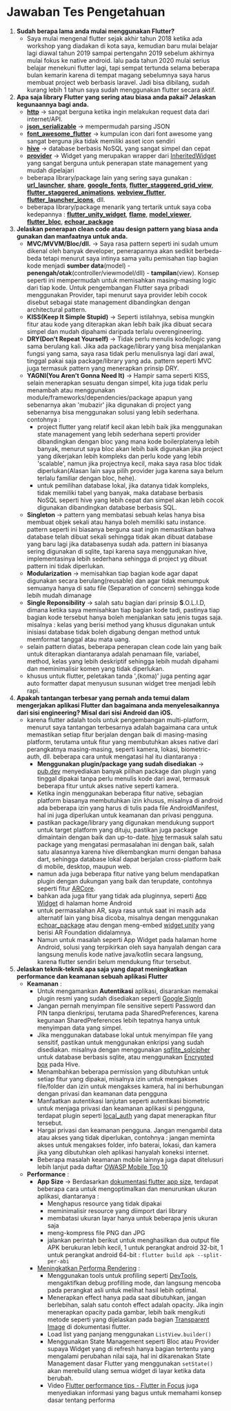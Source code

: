 # Jawaban Tes Pengetahuan

1. **Sudah berapa lama anda mulai menggunakan Flutter?**
   - Saya mulai mengenal flutter sejak akhir tahun 2018 ketika ada workshop yang diadakan di kota saya, kemudian baru mulai belajar lagi diawal tahun 2019 sampai pertengahn 2019 sebelum akhirnya mulai fokus ke native android. lalu pada tahun 2020 mulai serius belajar menekuni flutter lagi, tapi sempat tertunda selama beberapa bulan kemarin karena di tempat magang sebelumnya saya harus membuat project web berbasis laravel. Jadi bisa dibilang, sudah kurang lebih 1 tahun saya sudah menggunakan flutter secara aktif.
2. **Apa saja library Flutter yang sering atau biasa anda pakai? Jelaskan kegunaannya bagi anda.**
   - [**http**](https://pub.dev/packages/http) -> sangat berguna ketika ingin melakukan request data dari internet/API.
   - [**json_serializable**](https://pub.dev/packages/json_serializable) -> mempermudah parsing JSON
   - [**font_awesome_flutter**](https://pub.dev/packages/font_awesome_flutter) -> kumpulan icon dari font awesome yang sangat berguna jika tidak memiliki asset icon sendiri
   - [**hive**](https://pub.dev/packages/hive) -> database berbasis NoSQL yang sangat simpel dan cepat
   - [**provider**](https://pub.dev/packages/provider) -> Widget yang merupakan wrapper dari [InheritedWidget](https://api.flutter.dev/flutter/widgets/InheritedWidget-class.html) yang sangat berguna untuk penerapan state management yang mudah dipelajari
   - beberapa library/package lain yang sering saya gunakan : [**url_launcher**](https://pub.dev/packages/url_launcher), [**share**](https://pub.dev/packages/share), [**google_fonts**](https://pub.dev/packages/google_fonts), [**flutter_staggered_grid_view**](https://pub.dev/packages/flutter_staggered_grid_view), [**flutter_staggered_animations**](https://pub.dev/packages/flutter_staggered_animations), [**webview_flutter**](https://pub.dev/packages/webview_flutter), [**flutter_launcher_icons**](https://pub.dev/packages/flutter_launcher_icons), dll.
   - beberapa library/package menarik yang tertarik untuk saya coba kedepannya : [**flutter_unity_widget**](https://pub.dev/packages/flutter_unity_widget), [**flame**](https://pub.dev/packages/flame), [**model_viewer**](https://pub.dev/packages/model_viewer), [**flutter_bloc**](https://pub.dev/packages/flutter_bloc), [**echoar_package**](https://pub.dev/packages/echoar_package)
3. **Jelaskan penerapan clean code atau design pattern yang biasa anda gunakan dan manfaatnya untuk anda.**
   - **MVC/MVVM/Bloc/dll.** -> Saya rasa pattern seperti ini sudah umum dikenal oleh banyak developer, penerapannya akan sedikit berbeda-beda tetapi menurut saya intinya sama yaitu pemisahan tiap bagian kode menjadi **sumber data**(model) - **penengah/otak**(controller/viewmodel/dll) - **tampilan**(view). Konsep seperti ini mempermudah untuk memisahkan masing-masing logic dari tiap kode. Untuk pengembangan Flutter saya pribadi menggunakan Provider, tapi menurut saya provider lebih cocok disebut sebagai state management dibandingkan dengan architectural pattern.
   - **KISS(Keep It Simple Stupid)** -> Seperti istilahnya, sebisa mungkin fitur atau kode yang diterapkan akan lebih baik jika dibuat secara simpel dan mudah dipahami daripada terlalu overengineering.
   - **DRY(Don't Repeat Yourself)** -> Tidak perlu menulis kode/logic yang sama berulang kali. Jika ada package/library yang bisa menjalankan fungsi yang sama, saya rasa tidak perlu menulisnya lagi dari awal, tinggal pakai saja package/library yang ada. pattern seperti MVC juga termasuk pattern yang menerapkan prinsip DRY.
   - **YAGNI(You Aren’t Gonna Need It)** -> Hampir sama seperti KISS, selain menerapkan sesuatu dengan simpel, kita juga tidak perlu menambah atau menggunakan module/frameworks/dependencies/package apapun yang sebenarnya akan 'mubazir' jika digunakan di project yang sebenarnya bisa menggunakan solusi yang lebih sederhana. contohnya :
     - project flutter yang relatif kecil akan lebih baik jika menggunakan state management yang lebih sederhana seperti provider dibandingkan dengan bloc yang mana kode boilerplatenya lebih banyak, menurut saya bloc akan lebih baik digunakan jika project yang dikerjakan lebih kompleks dan perlu kode yang lebih 'scalable', namun jika projectnya kecil, maka saya rasa bloc tidak diperlukan(Alasan lain saya pilih provider juga karena saya belum terlalu familiar dengan bloc, hehe).
     - untuk pemilihan database lokal, jika datanya tidak kompleks, tidak memiliki tabel yang banyak, maka database berbasis NoSQL seperti hive yang lebih cepat dan simpel akan lebih cocok digunakan dibandingkan database berbasis SQL.
   - **Singleton** -> pattern yang membatasi sebuah kelas hanya bisa membuat objek sekali atau hanya boleh memiliki satu instance. pattern seperti ini biasanya berguna saat ingin memastikan bahwa database telah dibuat sekali sehingga tidak akan dibuat database yang baru lagi jika databasenya sudah ada. pattern ini biasanya sering digunakan di sqlite, tapi karena saya menggunakan hive, implementasinya lebih sederhana sehingga di project yg dibuat pattern ini tidak diperlukan.
   - **Modularization** -> memisahkan tiap bagian kode agar dapat digunakan secara berulang(reusable) dan agar tidak menumpuk semuanya hanya di satu file (Separation of concern) sehingga kode lebih mudah dimanage
   - **Single Reponsibility** -> salah satu bagian dari prinsip **S**.O.L.I.D, dimana ketika saya memisahkan tiap bagian kode tadi, pastinya tiap bagian kode tersebut hanya boleh menjalankan satu jenis tugas saja. misalnya : kelas yang berisi method yang khusus digunakan untuk inisiasi database tidak boleh digabung dengan method untuk memformat tanggal atau mata uang.
   - selain pattern diatas, beberapa penerapan clean code lain yang baik untuk diterapkan diantaranya adalah penamaan file, variabel, method, kelas yang lebih deskriptif sehingga lebih mudah dipahami dan meminimalisir komen yang tidak diperlukan.
   - khusus untuk flutter, peletakan tanda ',(koma)' juga penting agar auto formatter dapat menyusun susunan widget tree menjadi lebih rapi.
4. **Apakah tantangan terbesar yang pernah anda temui dalam mengerjakan aplikasi Flutter dan bagaimana anda menyelesaikannya dari sisi engineering? Misal dari sisi Android dan iOS.**
   - karena flutter adalah tools untuk pengembangan multi-platform, menurut saya tantangan terbesarnya adalah bagaimana cara untuk memastikan setiap fitur berjalan dengan baik di masing-masing platform, terutama untuk fitur yang membutuhkan akses native dari perangkatnya masing-masing, seperti kamera, lokasi, biometric-auth, dll. beberapa cara untuk mengatasi hal itu diantaranya :
     - **Menggunakan plugin/package yang sudah disediakan** -> [pub.dev](https://pub.dev/) menyediakan banyak pilihan package dan plugin yang tinggal dipakai tanpa perlu menulis kode dari awal, termasuk beberapa fitur untuk akses native seperti kamera.
     - Ketika ingin menggunakan beberapa fitur native, sebagian platform biasanya membutuhkan izin khusus, misalnya di android ada beberapa izin yang harus di tulis pada file AndroidManifest, hal ini juga diperlukan untuk keamanan dan privasi pengguna.
     - pastikan package/library yang digunakan mendukung support untuk target platform yang dituju, pastikan juga package dimaintain dengan baik dan up-to-date. [hive](https://pub.dev/packages/hive) termasuk salah satu package yang mengatasi permasalahan ini dengan baik, salah satu alasannya karena hive dikembangkan murni dengan bahasa dart, sehingga database lokal dapat berjalan cross-platform baik di mobile, desktop, maupun web.
     - namun ada juga beberapa fitur native yang belum mendapatkan plugin dengan dukungan yang baik dan terupdate, contohnya seperti fitur [ARCore](https://pub.dev/packages/arcore_flutter_plugin).
     - bahkan ada juga fitur yang tidak ada pluginnya, seperti [App Widget](https://developer.android.com/guide/topics/appwidgets/overview) di halaman home Android
     - untuk permasalahan AR, saya rasa untuk saat ini masih ada alternatif lain yang bisa dicoba, misalnya dengan menggunakan [echoar_package](https://pub.dev/packages/echoar_package) atau dengan meng-embed [widget unity](https://pub.dev/packages/flutter_unity) yang berisi AR Foundation didalamnya.
     - Namun untuk masalah seperti App Widget pada halaman home Android, solusi yang terpikirkan oleh saya hanyalah dengan cara langsung menulis kode native java/kotlin secara langsung, karena flutter sendiri belum mendukung fitur tersebut.
5. **Jelaskan teknik-teknik apa saja yang dapat meningkatkan performance dan keamanan sebuah aplikasi Flutter**
    - **Keamanan** :
      - Untuk mengamankan **Autentikasi** aplikasi, disarankan memakai plugin resmi yang sudah disediakan seperti [Google SignIn](https://pub.dev/packages/google_sign_in)
      - Jangan pernah menyimpan file sensitive seperti Password dan PIN tanpa dienkripsi, terutama pada SharedPreferences, karena kegunaan SharedPreferences lebih tepatnya hanya untuk menyimpan data yang simpel.
      - Jika menggunakan database lokal untuk menyimpan file yang sensitif, pastikan untuk menggunakan enkripsi yang sudah disediakan. misalnya dengan menggunakan [sqflite_sqlcipher](https://pub.dev/packages/sqflite_sqlcipher) untuk database berbasis sqlite, atau menggunakan [Encrypted box](https://docs.hivedb.dev/#/advanced/encrypted_box) pada Hive.
      - Menambahkan beberapa permission yang dibutuhkan untuk setiap fitur yang dipakai, misalnya izin untuk mengakses file/folder dan izin untuk mengakses kamera, hal ini berhubungan dengan privasi dan keamanan data pengguna
      - Manfaatkan autentikasi lanjutan seperti autentikasi biometric untuk menjaga privasi dan keamanan aplikasi si pengguna, terdapat plugin seperti [local_auth](https://pub.dev/packages/local_auth) yang dapat menerapkan fitur tersebut.
      - Hargai privasi dan keamanan pengguna. Jangan mengambil data atau akses yang tidak diperlukan, contohnya : jangan meminta akses untuk mengakses folder, info baterai, lokasi, dan kamera jika yang dibutuhkan oleh aplikasi hanyalah koneksi internet.
      - Beberapa masalah keamanan mobile lainnya juga dapat ditelusuri lebih lanjut pada daftar [OWASP Mobile Top 10](https://owasp.org/www-project-mobile-top-10/)
    - **Performance** :
      - **App Size** -> Berdasarkan [dokumentasi flutter app size](https://flutter.dev/docs/perf/app-size), terdapat beberapa cara untuk mengoptimalkan dan menurunkan ukuran aplikasi, diantaranya :
        - Menghapus resource yang tidak dipakai
        - meminimalisir resource yang diimport dari library
        - membatasi ukuran layar hanya untuk beberapa jenis ukuran saja
        - meng-kompress file PNG dan JPG
        - jalankan perintah berikut untuk menghasilkan dua output file APK berukuran lebih kecil, 1 untuk perangkat android 32-bit, 1 untuk perangkat android 64-bit : `flutter build apk --split-per-abi`
      - [Meningkatkan Performa Rendering](https://flutter.dev/docs/perf/rendering) :
        - Menggunakan tools untuk profiling seperti [DevTools](https://flutter.dev/docs/development/tools/devtools/overview), mengaktifkan debug profilling mode, dan langsung mencoba pada perangkat asli untuk melihat hasil lebih optimal.
        - Menerapkan effect hanya pada saat dibutuhkan, jangan berlebihan, salah satu contoh effect adalah opacity. Jika ingin menerapkan opacity pada gambar, lebih baik mengikuti metode seperti yang dijelaskan pada bagian [Transparent Image](https://api.flutter.dev/flutter/widgets/Opacity-class.html#transparent-image) di dokumentasi flutter.
        - Load list yang panjang menggunakan `ListView.builder()`
        - Menggunakan State Management seperti Bloc atau Provider supaya Widget yang di refresh hanya bagian tertentu yang mengalami perubahan nilai saja, hal ini dikarenakan State Management dasar Flutter yang menggunakan `setState()` akan merebuild ulang semua widget di layar ketika data berubah.
        - Video [Flutter performance tips - Flutter in Focus](https://www.youtube.com/watch?v=PKGguGUwSYE) juga menyediakan informasi yang bagus untuk memahami konsep dasar tentang performa
